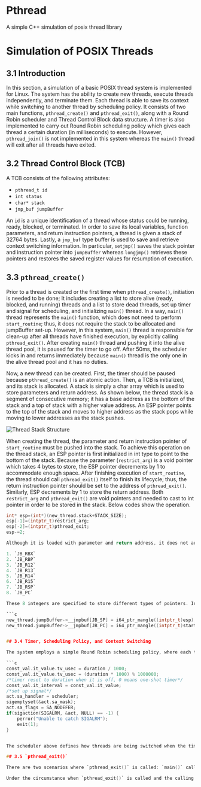 # Pthread
A simple C++ simulation of posix thread library

# Simulation of POSIX Threads

## 3.1 Introduction

In this section, a simulation of a basic POSIX thread system is implemented for Linux. The system has the ability to create new threads, execute threads independently, and terminate them. Each thread is able to save its context while switching to another thread by scheduling policy. It consists of two main functions, `pthread_create()` and `pthread_exit()`, along with a Round Robin scheduler and Thread Control Block data structure. A timer is also implemented to carry out Round Robin scheduling policy which gives each thread a certain duration (in milliseconds) to execute. However, `pthread_join()` is not implemented in this system whereas the `main()` thread will exit after all threads have exited.

## 3.2 Thread Control Block (TCB)

A TCB consists of the following attributes:
- `pthread_t id`
- `int status`
- `char* stack`
- `jmp_buf jumpBuffer`

An `id` is a unique identification of a thread whose status could be running, ready, blocked, or terminated. In order to save its local variables, function parameters, and return instruction pointers, a thread is given a stack of 32764 bytes. Lastly, a `jmp_buf` type buffer is used to save and retrieve context switching information. In particular, `setjmp()` saves the stack pointer and instruction pointer into `jumpBuffer` whereas `longjmp()` retrieves these pointers and restores the saved register values for resumption of execution.

## 3.3 `pthread_create()`

Prior to a thread is created or the first time when `pthread_create()`, initiation is needed to be done; It includes creating a list to store alive (ready, blocked, and running) threads and a list to store dead threads, set up timer and signal for scheduling, and initializing `main()` thread. In a way, `main()` thread represents the `main()` function, which does not need to perform `start_routine`; thus, it does not require the stack to be allocated and jumpBuffer set-up. However, in this system, `main()` thread is responsible for clean-up after all threads have finished execution, by explicitly calling `pthread_exit()`. After creating `main()` thread and pushing it into the alive thread pool, it is paused for the timer to go off. After 50ms, the scheduler kicks in and returns immediately because `main()` thread is the only one in the alive thread pool and it has no duties.

Now, a new thread can be created. First, the timer should be paused because `pthread_create()` is an atomic action. Then, a TCB is initialized, and its stack is allocated. A stack is simply a char array which is used to store parameters and return address. As shown below, the thread stack is a segment of consecutive memory; it has a base address as the bottom of the stack and a top of stack with a higher value address. An ESP pointer points to the top of the stack and moves to higher address as the stack pops while moving to lower addresses as the stack pushes.

![Thread Stack Structure](https://info.varonis.com/hubfs/Imported_Blog_Media/stack-memory-architecture-1-981x1024.png)

When creating the thread, the parameter and return instruction pointer of `start_routine` must be pushed into the stack. To achieve this operation on the thread stack, an ESP pointer is first initialized in int type to point to the bottom of the stack. Because the parameter (`restrict_arg`) is a void pointer which takes 4 bytes to store, the ESP pointer decrements by 1 to accommodate enough space. After finishing execution of `start_routine`, the thread should call `pthread_exit()` itself to finish its lifecycle; thus, the return instruction pointer should be set to the address of `pthread_exit()`. Similarly, ESP decrements by 1 to store the return address. Both `restrict_arg` and `pthread_exit()` are void pointers and needed to cast to int pointer in order to be stored in the stack. Below codes show the operation.

```c
int* esp=(int*)(new_thread.stack+STACK_SIZE);
esp[-1]=(intptr_t)restrict_arg;
esp[-2]=(intptr_t)pthread_exit;
esp-=2;

Although it is loaded with parameter and return address, it does not automatically pop or execute. To correct this, the current state of a thread is saved into the `jumpBuffer` which is `jmp_buf` type defined as an array of 8 long integers.

1. `JB_RBX`
2. `JB_RBP`
3. `JB_R12`
4. `JB_R13`
5. `JB_R14`
6. `JB_R15`
7. `JB_RSP`
8. `JB_PC`

These 8 integers are specified to store different types of pointers. In this system, only `JB_RSP` and `JB_PC` are used; the first stores the thread stack ESP pointer, and the latter one stores the address of `start_routine` when `setjmp()` is called. As long as `longjmp()` is called, these pointers are loaded/restored to the process’s execution environment. Then, the process continues at the point in the program corresponding to the `setjmp()` call. Below codes show the operation; the `i64_ptr_mangle` is intended to encrypt pointers saved in `jmp_buf` for security reasons in the Linux Operating System.

```c
new_thread.jumpBuffer->__jmpbuf[JB_SP] = i64_ptr_mangle((intptr_t)esp);
new_thread.jumpBuffer->__jmpbuf[JB_PC] = i64_ptr_mangle((intptr_t)start_routine);


## 3.4 Timer, Scheduling Policy, and Context Switching

The system employs a simple Round Robin scheduling policy, where each thread is given an equal duration of time to execute. In addition, thread preemption is implemented to prevent each thread from executing until completion. To achieve Round Robin, `SIGALRM` and `sigaction()` are cooperatively used. In a sentence, an alarm signal is fired every period and is caught by `sigaction()`, which invokes a handling function to perform thread switching. Ensuring the alarm signal is generated precisely, the Timer class utilizes `setitimer()` function with `ITIMER_REAL` as the interval timer type. It has 4 member functions: `start()`, `pause()`, `resume()`, and `stop()`. When it starts, the interval timer value decrements from a preset value in real-time. The `SIGALRM` signal is generated when the timer counts down to 0. Another advantage of `setitimer()` is the simplicity of setting up a periodic timer by assigning `it_interval` the same value as `it_value`. `sigaction()` is selected over `signal()` to handle the alarm signal and perform scheduling; it allows users to specify a set of flags that modify the behavior of the signal. Since the alarm signal is scheduled to deliver periodically, we do not expect it to be blocked after the first arrival. Therefore, a `SA_NODEFER` flag is used. Below codes demonstrate `setitimer()` and `sigaction()`.

```c
const_val.it_value.tv_usec = duration / 1000;
const_val.it_value.tv_usec = (duration * 1000) % 1000000;
/*timer reset to duration when it is off, 0 means one-shot timer*/
const_val.it_interval = const_val.it_value;
/*set up signal*/
act.sa_handler = scheduler;
sigemptyset(&act.sa_mask);
act.sa_flags = SA_NODEFER;
if(sigaction(SIGALRM, &act, NULL) == -1) {
    perror("Unable to catch SIGALRM");
    exit(1);
}


The scheduler above defines how threads are being switched when the timer is up. The first step is to pause the timer. If the `main()` thread is the only one in the alive thread pool, the scheduler resumes the timer and returns control to the `main()` thread. If not, it changes the current running thread to the status of ready, removes it from the thread pool, and saves the current state into `jumpBuffer`. Then, a next available thread is selected from the thread pool and scheduled to run by loading its saved state. Timer resumes as well.

## 3.5 `pthread_exit()`

There are two scenarios where `pthread_exit()` is called: `main()` calls it and a thread calls. When `main()` calls `pthread_exit()`, we first check if there are still alive threads waiting to finish execution. If yes, we set up a jump-back point for the `main()` thread to clean up and mark it as blocked, which results in being skipped by the scheduler when the timer goes off. If no, we just go ahead to clean up and free the thread stack.

Under the circumstance when `pthread_exit()` is called and the calling object is not `main()`, a thread has finished executing `start_route` and automatically returns to `pthread_exit()`. Its status is changed to terminated and is removed from the alive thread pool and placed into the dead thread pool. The dead thread pool will be emptied by the `main()` thread after every thread has finished and jumping back to the point we set above. Then, a next available thread is manually scheduled to run.
